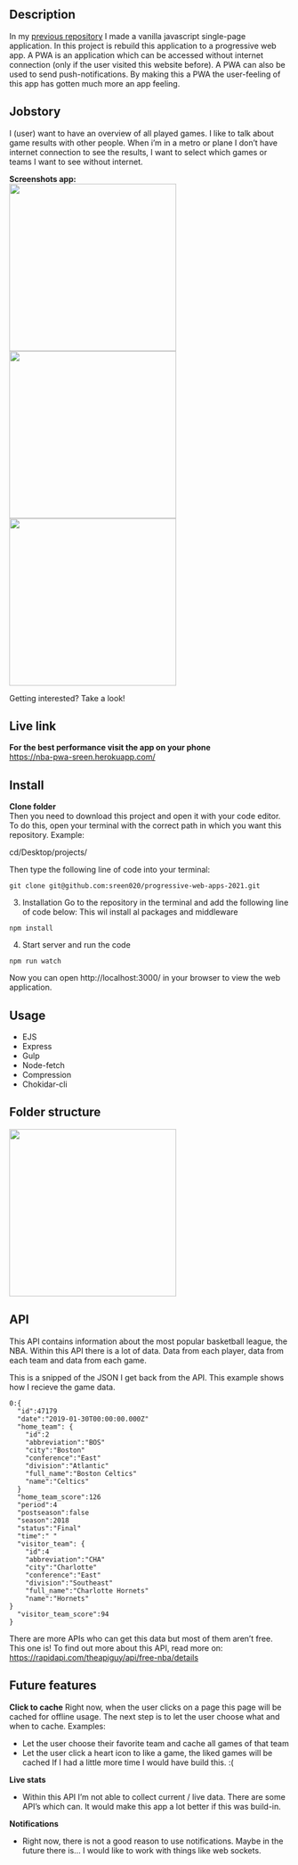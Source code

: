 ## Description

In my <a href="https://github.com/sreen020/NBA-WEBAPP" target="blanc">previous repository</a> I made a vanilla javascript single-page application. In this project is rebuild this application to a progressive web app. A PWA is an application which can be accessed without internet connection (only if the user visited this website before). A PWA can also be used to send push-notifications. By making this a PWA the user-feeling of this app has gotten much more an app feeling.

## Jobstory
I (user) want to have an overview of all played games. I like to talk about game results with other people. When i’m in a metro or plane I don’t have internet connection to see the results, I want to select which games or teams I want to see without internet.

**Screenshots app:** <br>
<img src="https://github.com/sreen020/progressive-web-apps-2021/blob/master/public/img/github-images/screenshot-games.png" width="300">
<img src="https://github.com/sreen020/progressive-web-apps-2021/blob/master/public/img/github-images/screenshot-game.png" width="300">
<img src="https://github.com/sreen020/progressive-web-apps-2021/blob/master/public/img/github-images/screenshot-favo.png" width="300">

Getting interested? Take a look!

## Live link
**For the best performance visit the app on your phone**<br>
https://nba-pwa-sreen.herokuapp.com/

## Install

**Clone folder**<br>
Then you need to download this project and open it with your code editor. To do this, open your terminal with the correct path in which you want this repository. Example:

cd/Desktop/projects/

Then type the following line of code into your terminal:
```
git clone git@github.com:sreen020/progressive-web-apps-2021.git
```

3. Installation
Go to the repository in the terminal and add the following line of code below:
This wil install al packages and middleware

```
npm install
```

4. Start server and run the code
```
npm run watch
```
Now you can open http://localhost:3000/ in your browser to view the web application.

## Usage
- EJS
- Express
- Gulp 
- Node-fetch
- Compression
- Chokidar-cli

## Folder structure

<img src="https://github.com/sreen020/progressive-web-apps-2021/blob/master/public/img/github-images/folder.png" width="300">


## API
This API contains information about the most popular basketball league, the NBA. Within this API there is a lot of data. Data from each player, data from each team and data from each game. 

This is a snipped of the JSON I get back from the API. This example shows how I recieve the game data.
```
0:{
  "id":47179
  "date":"2019-01-30T00:00:00.000Z"
  "home_team": {
    "id":2
    "abbreviation":"BOS"
    "city":"Boston"
    "conference":"East"
    "division":"Atlantic"
    "full_name":"Boston Celtics"
    "name":"Celtics"
  }
  "home_team_score":126
  "period":4
  "postseason":false
  "season":2018
  "status":"Final"
  "time":" "
  "visitor_team": {
    "id":4
    "abbreviation":"CHA"
    "city":"Charlotte"
    "conference":"East"
    "division":"Southeast"
    "full_name":"Charlotte Hornets"
    "name":"Hornets"
}
  "visitor_team_score":94
}
```
There are more APIs who can get this data but most of them aren’t free. This one is!
To find out more about this API, read more on:
https://rapidapi.com/theapiguy/api/free-nba/details

## Future features

**Click to cache**
Right now, when the user clicks on a page this page will be cached for offline usage. The next step is to let the user choose what and when to cache. Examples:
- Let the user choose their favorite team and cache all games of that team
- Let the user click a heart icon to like a game, the liked games will be cached 
If I had a little more time I would have build this. :(

**Live stats**
- Within this API I’m not able to collect current / live data. There are some API’s which can. It would make this app a lot better if this was build-in.

**Notifications**
- Right now, there is not a good reason to use notifications. Maybe in the future there is… I would like to work with things like web sockets.



